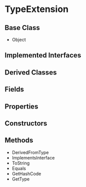 # TypeExtension
## Base Class
- Object
## Implemented Interfaces
## Derived Classes
## Fields
## Properties
## Constructors
## Methods
- DerivedFromType
- ImplementsInterface
- ToString
- Equals
- GetHashCode
- GetType
